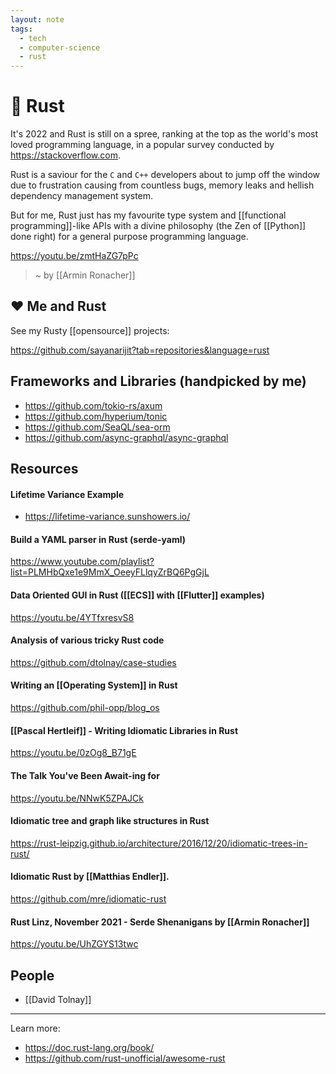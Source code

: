 ```yaml
---
layout: note
tags:
  - tech
  - computer-science
  - rust
---
```


# 🦀 Rust

It's 2022 and Rust is still on a spree, ranking at the top as the world's most loved programming language, in a popular survey conducted by https://stackoverflow.com.

Rust is a saviour for the `C` and `C++` developers about to jump off the window due to frustration causing from countless bugs, memory leaks and hellish dependency management system.

But for me, Rust just has my favourite type system and [[functional programming]]-like APIs with a divine philosophy (the Zen of [[Python]] done right) for a general purpose programming language.

https://youtu.be/zmtHaZG7pPc

> ~ by [[Armin Ronacher]]

## ❤️ Me and Rust

See my Rusty [[opensource]] projects:

https://github.com/sayanarijit?tab=repositories&language=rust

## Frameworks and Libraries (handpicked by me)

- https://github.com/tokio-rs/axum
- https://github.com/hyperium/tonic
- https://github.com/SeaQL/sea-orm
- https://github.com/async-graphql/async-graphql

## Resources

#### Lifetime Variance Example

- https://lifetime-variance.sunshowers.io/

#### Build a YAML parser in Rust (serde-yaml)

https://www.youtube.com/playlist?list=PLMHbQxe1e9MmX_OeeyFLlqyZrBQ6PgGjL

#### Data Oriented GUI in Rust ([[ECS]] with [[Flutter]] examples)

https://youtu.be/4YTfxresvS8

#### Analysis of various tricky Rust code

https://github.com/dtolnay/case-studies

#### Writing an [[Operating System]] in Rust

https://github.com/phil-opp/blog_os

#### [[Pascal Hertleif]] - Writing Idiomatic Libraries in Rust

https://youtu.be/0zOg8_B71gE

#### The Talk You've Been Await-ing for

https://youtu.be/NNwK5ZPAJCk

#### Idiomatic tree and graph like structures in Rust

https://rust-leipzig.github.io/architecture/2016/12/20/idiomatic-trees-in-rust/

#### Idiomatic Rust by [[Matthias Endler]].

https://github.com/mre/idiomatic-rust

#### Rust Linz, November 2021 - Serde Shenanigans by [[Armin Ronacher]]

https://youtu.be/UhZGYS13twc

## People

- [[David Tolnay]]

---

Learn more:

- https://doc.rust-lang.org/book/
- https://github.com/rust-unofficial/awesome-rust
